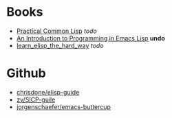 # Books
- [Practical Common Lisp](https://github.com/keer2345/lisp-learning/tree/master/practical-common-lisp) *todo*
- [An Introduction to Programming in Emacs Lisp](http://www.gnu.org/software/emacs/manual/eintr.html) **undo**
- [learn_elisp_the_hard_way](https://github.com/hypernumbers/learn_elisp_the_hard_way/) *todo*

# Github
- [chrisdone/elisp-guide](https://github.com/chrisdone/elisp-guide)
- [zv/SICP-guile](https://github.com/zv/SICP-guile)
- [jorgenschaefer/emacs-buttercup](https://github.com/jorgenschaefer/emacs-buttercup)
